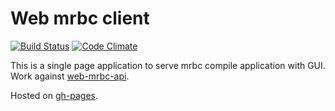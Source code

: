 # Web mrbc client

[![Build Status](https://travis-ci.org/KamataRyo/web-mrbc-client.svg?branch=master)](https://travis-ci.org/KamataRyo/web-mrbc-client)
[![Code Climate](https://codeclimate.com/github/KamataRyo/web-mrbc-client/badges/gpa.svg)](https://codeclimate.com/github/KamataRyo/web-mrbc-client)

This is a single page application to serve mrbc compile application with GUI.
Work against [web-mrbc-api](https://github.com/KamataRyo/web-mrbc-api).

Hosted on [gh-pages](https://kamataryo.github.io/web-mrbc-api).
